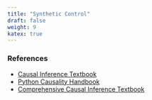 ```yaml
---
title: "Synthetic Control"
draft: false
weight: 9
katex: true
---
```


### References
- [Causal Inference Textbook](https://mixtape.scunning.com/synthetic-control.html)
- [Python Causality Handbook](https://matheusfacure.github.io/python-causality-handbook/15-Synthetic-Control.html)
- [Comprehensive Causal Inference Textbook](https://cdn1.sph.harvard.edu/wp-content/uploads/sites/1268/2021/03/ciwhatif_hernanrobins_30mar21.pdf)